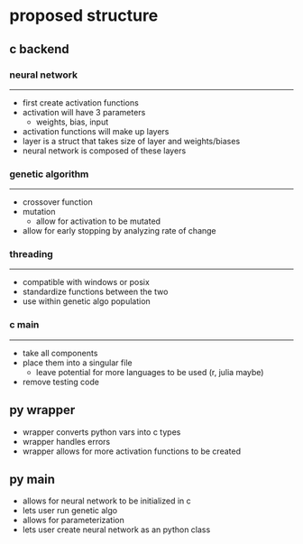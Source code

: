 # proposed structure

## c backend

### neural network

- - -

- first create activation functions
- activation will have 3 parameters
  - weights, bias, input
- activation functions will make up layers
- layer is a struct that takes size of layer and weights/biases
- neural network is composed of these layers

### genetic algorithm

- - -

- crossover function
- mutation
  - allow for activation to be mutated
- allow for early stopping by analyzing rate of change

### threading

- - -

- compatible with windows or posix
- standardize functions between the two
- use within genetic algo population

### c main

- - -

- take all components
- place them into a singular file
  - leave potential for more languages to be used (r, julia maybe)
- remove testing code

## py wrapper

- wrapper converts python vars into c types
- wrapper handles errors
- wrapper allows for more activation functions to be created

## py main

- allows for neural network to be initialized in c
- lets user run genetic algo
- allows for parameterization
- lets user create neural network as an python class
